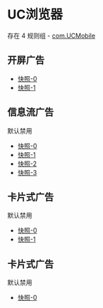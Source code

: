 # UC浏览器

存在 4 规则组 - [com.UCMobile](/src/apps/com.UCMobile.ts)

## 开屏广告

- [快照-0](https://i.gkd.li/import/13188653)
- [快照-1](https://i.gkd.li/import/13197655)

## 信息流广告

默认禁用

- [快照-0](https://i.gkd.li/import/12880737)
- [快照-1](https://i.gkd.li/import/12881751)
- [快照-2](https://i.gkd.li/import/12880772)
- [快照-3](https://i.gkd.li/import/12881307)

## 卡片式广告

默认禁用

- [快照-0](https://i.gkd.li/import/12880812)
- [快照-1](https://i.gkd.li/import/12880802)

## 卡片式广告

默认禁用

- [快照-0](https://i.gkd.li/import/12880983)
